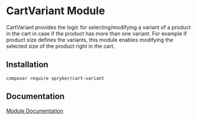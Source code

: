 # CartVariant Module

CartVariant provides the logic for selecting/modifying a variant of a product in the cart in case if the product has more than one variant. For example if product size defines the variants, this module enables modifying the selected size of the product right in the cart.

## Installation

```
composer require spryker/cart-variant
```

## Documentation

[Module Documentation](https://academy.spryker.com/developing_with_spryker/module_guide/checkout_process/cart.html)
